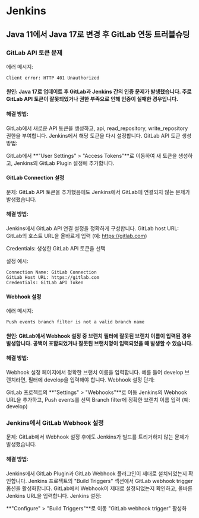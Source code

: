 # Jenkins
## Java 11에서 Java 17로 변경 후 GitLab 연동 트러블슈팅

### GitLab API 토큰 문제
에러 메시지:
```
Client error: HTTP 401 Unauthorized
```
#### 원인: Java 17로 업데이트 후 GitLab과 Jenkins 간의 인증 문제가 발생했습니다. 주로 GitLab API 토큰이 잘못되었거나 권한 부족으로 인해 인증이 실패한 경우입니다.

#### 해결 방법:

GitLab에서 새로운 API 토큰을 생성하고, api, read_repository, write_repository 권한을 부여합니다.
Jenkins에서 해당 토큰을 다시 설정합니다.
GitLab API 토큰 생성 방법:

GitLab에서 **"User Settings" > "Access Tokens"**로 이동하여 새 토큰을 생성하고, Jenkins의 GitLab Plugin 설정에 추가합니다.
#### GitLab Connection 설정
문제: GitLab API 토큰을 추가했음에도 Jenkins에서 GitLab에 연결되지 않는 문제가 발생했습니다.

#### 해결 방법:

Jenkins에서 GitLab API 연결 설정을 정확하게 구성합니다.
GitLab host URL: GitLab의 호스트 URL을 올바르게 입력 (예: https://gitlab.com)

Credentials: 생성한 GitLab API 토큰을 선택

설정 예시:
```
Connection Name: GitLab Connection
GitLab Host URL: https://gitlab.com
Credentials: GitLab API Token
```
#### Webhook 설정

에러 메시지:
```
Push events branch filter is not a valid branch name
```
#### 원인: GitLab에서 Webhook 설정 중 브랜치 필터에 잘못된 브랜치 이름이 입력된 경우 발생합니다. 공백이 포함되었거나 잘못된 브랜치명이 입력되었을 때 발생할 수 있습니다.

#### 해결 방법:

Webhook 설정 페이지에서 정확한 브랜치 이름을 입력합니다. 예를 들어 develop 브랜치라면, 필터에 develop을 입력해야 합니다.
Webhook 설정 단계:

GitLab 프로젝트의 **"Settings" > "Webhooks"**로 이동
Jenkins의 Webhook URL을 추가하고, Push events를 선택
Branch filter에 정확한 브랜치 이름 입력 (예: develop)
### Jenkins에서 GitLab Webhook 설정
문제: GitLab에서 Webhook 설정 후에도 Jenkins가 빌드를 트리거하지 않는 문제가 발생했습니다.

#### 해결 방법:

Jenkins에서 GitLab Plugin과 GitLab Webhook 플러그인이 제대로 설치되었는지 확인합니다.
Jenkins 프로젝트의 "Build Triggers" 섹션에서 GitLab webhook trigger 옵션을 활성화합니다.
GitLab에서 Webhook이 제대로 설정되었는지 확인하고, 올바른 Jenkins URL을 입력합니다.
Jenkins 설정:

**"Configure" > "Build Triggers"**로 이동
"GitLab webhook trigger" 활성화





